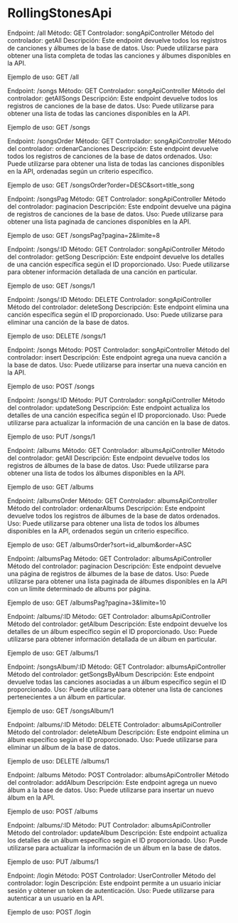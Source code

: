 # RollingStonesApi
Endpoint: /all
Método: GET
Controlador: songApiController
Método del controlador: getAll
Descripción: Este endpoint devuelve todos los registros de canciones y álbumes de la base de datos.
Uso: Puede utilizarse para obtener una lista completa de todas las canciones y álbumes disponibles en la API.

Ejemplo de uso:
GET /all

Endpoint: /songs
Método: GET
Controlador: songApiController
Método del controlador: getAllSongs
Descripción: Este endpoint devuelve todos los registros de canciones de la base de datos.
Uso: Puede utilizarse para obtener una lista de todas las canciones disponibles en la API.

Ejemplo de uso:
GET /songs

Endpoint: /songsOrder
Método: GET
Controlador: songApiController
Método del controlador: ordenarCanciones
Descripción: Este endpoint devuelve todos los registros de canciones de la base de datos ordenados.
Uso: Puede utilizarse para obtener una lista de todas las canciones disponibles en la API, ordenadas según un criterio específico.

Ejemplo de uso:
GET /songsOrder?order=DESC&sort=title_song

Endpoint: /songsPag
Método: GET
Controlador: songApiController
Método del controlador: paginacion
Descripción: Este endpoint devuelve una página de registros de canciones de la base de datos.
Uso: Puede utilizarse para obtener una lista paginada de canciones disponibles en la API.

Ejemplo de uso:
GET /songsPag?pagina=2&limite=8

Endpoint: /songs/:ID
Método: GET
Controlador: songApiController
Método del controlador: getSong
Descripción: Este endpoint devuelve los detalles de una canción específica según el ID proporcionado.
Uso: Puede utilizarse para obtener información detallada de una canción en particular.

Ejemplo de uso:
GET /songs/1

Endpoint: /songs/:ID
Método: DELETE
Controlador: songApiController
Método del controlador: deleteSong
Descripción: Este endpoint elimina una canción específica según el ID proporcionado.
Uso: Puede utilizarse para eliminar una canción de la base de datos.

Ejemplo de uso:
DELETE /songs/1

Endpoint: /songs
Método: POST
Controlador: songApiController
Método del controlador: insert
Descripción: Este endpoint agrega una nueva canción a la base de datos.
Uso: Puede utilizarse para insertar una nueva canción en la API.

Ejemplo de uso:
POST /songs

Endpoint: /songs/:ID
Método: PUT
Controlador: songApiController
Método del controlador: updateSong
Descripción: Este endpoint actualiza los detalles de una canción específica según el ID proporcionado.
Uso: Puede utilizarse para actualizar la información de una canción en la base de datos.

Ejemplo de uso:
PUT /songs/1

Endpoint: /albums
Método: GET
Controlador: albumsApiController
Método del controlador: getAll
Descripción: Este endpoint devuelve todos los registros de álbumes de la base de datos.
Uso: Puede utilizarse para obtener una lista de todos los álbumes disponibles en la API.

Ejemplo de uso:
GET /albums

Endpoint: /albumsOrder
Método: GET
Controlador: albumsApiController
Método del controlador: ordenarAlbums
Descripción: Este endpoint devuelve todos los registros de álbumes de la base de datos ordenados.
Uso: Puede utilizarse para obtener una lista de todos los álbumes disponibles en la API, ordenados según un criterio específico.

Ejemplo de uso:
GET /albumsOrder?sort=id_album&order=ASC

Endpoint: /albumsPag
Método: GET
Controlador: albumsApiController
Método del controlador: paginacion
Descripción: Este endpoint devuelve una página de registros de álbumes de la base de datos.
Uso: Puede utilizarse para obtener una lista paginada de álbumes disponibles en la API con un límite determinado de albums por página.

Ejemplo de uso:
GET /albumsPag?pagina=3&limite=10

Endpoint: /albums/:ID
Método: GET
Controlador: albumsApiController
Método del controlador: getAlbum
Descripción: Este endpoint devuelve los detalles de un álbum específico según el ID proporcionado.
Uso: Puede utilizarse para obtener información detallada de un álbum en particular.

Ejemplo de uso:
GET /albums/1

Endpoint: /songsAlbum/:ID
Método: GET
Controlador: albumsApiController
Método del controlador: getSongsByAlbum
Descripción: Este endpoint devuelve todas las canciones asociadas a un álbum específico según el ID proporcionado.
Uso: Puede utilizarse para obtener una lista de canciones pertenecientes a un álbum en particular.

Ejemplo de uso:
GET /songsAlbum/1

Endpoint: /albums/:ID
Método: DELETE
Controlador: albumsApiController
Método del controlador: deleteAlbum
Descripción: Este endpoint elimina un álbum específico según el ID proporcionado.
Uso: Puede utilizarse para eliminar un álbum de la base de datos.

Ejemplo de uso:
DELETE /albums/1

Endpoint: /albums
Método: POST
Controlador: albumsApiController
Método del controlador: addAlbum
Descripción: Este endpoint agrega un nuevo álbum a la base de datos.
Uso: Puede utilizarse para insertar un nuevo álbum en la API.

Ejemplo de uso:
POST /albums

Endpoint: /albums/:ID
Método: PUT
Controlador: albumsApiController
Método del controlador: updateAlbum
Descripción: Este endpoint actualiza los detalles de un álbum específico según el ID proporcionado.
Uso: Puede utilizarse para actualizar la información de un álbum en la base de datos.

Ejemplo de uso:
PUT /albums/1

Endpoint: /login
Método: POST
Controlador: UserController
Método del controlador: login
Descripción: Este endpoint permite a un usuario iniciar sesión y obtener un token de autenticación.
Uso: Puede utilizarse para autenticar a un usuario en la API.

Ejemplo de uso:
POST /login